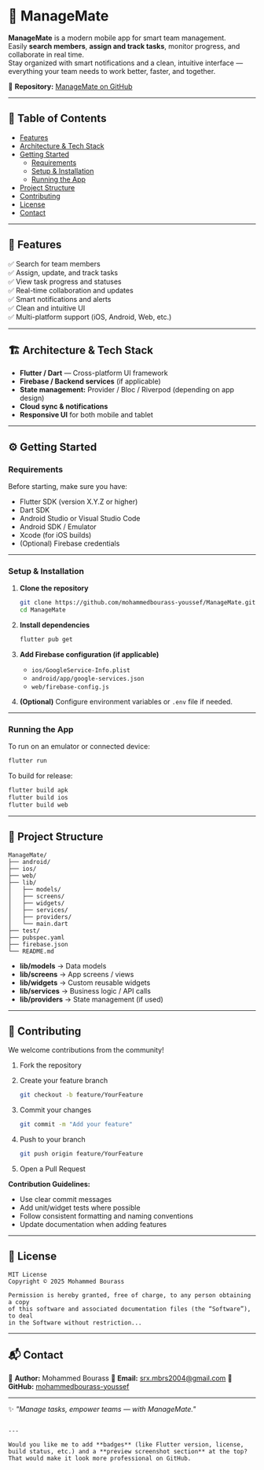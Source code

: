 # 📱 ManageMate

**ManageMate** is a modern mobile app for smart team management.  
Easily **search members**, **assign and track tasks**, monitor progress, and collaborate in real time.  
Stay organized with smart notifications and a clean, intuitive interface — everything your team needs to work better, faster, and together.  

🔗 **Repository:** [ManageMate on GitHub](https://github.com/mohammedbourass-youssef/ManageMate)

---

## 🧩 Table of Contents

- [Features](#-features)
- [Architecture & Tech Stack](#-architecture--tech-stack)
- [Getting Started](#-getting-started)
  - [Requirements](#requirements)
  - [Setup & Installation](#setup--installation)
  - [Running the App](#running-the-app)
- [Project Structure](#-project-structure)
- [Contributing](#-contributing)
- [License](#-license)
- [Contact](#-contact)

---

## 🚀 Features

✅ Search for team members  
✅ Assign, update, and track tasks  
✅ View task progress and statuses  
✅ Real-time collaboration and updates  
✅ Smart notifications and alerts  
✅ Clean and intuitive UI  
✅ Multi-platform support (iOS, Android, Web, etc.)

---

## 🏗️ Architecture & Tech Stack

- **Flutter / Dart** — Cross-platform UI framework  
- **Firebase / Backend services** (if applicable)  
- **State management:** Provider / Bloc / Riverpod (depending on app design)  
- **Cloud sync & notifications**  
- **Responsive UI** for both mobile and tablet

---

## ⚙️ Getting Started

### Requirements

Before starting, make sure you have:

- Flutter SDK (version X.Y.Z or higher)  
- Dart SDK  
- Android Studio or Visual Studio Code  
- Android SDK / Emulator  
- Xcode (for iOS builds)  
- (Optional) Firebase credentials

---

### Setup & Installation

1. **Clone the repository**

   ```bash
   git clone https://github.com/mohammedbourass-youssef/ManageMate.git
   cd ManageMate

2. **Install dependencies**

   ```bash
   flutter pub get
   ```

3. **Add Firebase configuration (if applicable)**

   * `ios/GoogleService-Info.plist`
   * `android/app/google-services.json`
   * `web/firebase-config.js`

4. **(Optional)** Configure environment variables or `.env` file if needed.

---

### Running the App

To run on an emulator or connected device:

```bash
flutter run
```

To build for release:

```bash
flutter build apk
flutter build ios
flutter build web
```

---

## 📁 Project Structure

```
ManageMate/
├── android/
├── ios/
├── web/
├── lib/
│   ├── models/
│   ├── screens/
│   ├── widgets/
│   ├── services/
│   ├── providers/
│   └── main.dart
├── test/
├── pubspec.yaml
├── firebase.json
└── README.md
```

* **lib/models** → Data models
* **lib/screens** → App screens / views
* **lib/widgets** → Custom reusable widgets
* **lib/services** → Business logic / API calls
* **lib/providers** → State management (if used)

---

## 🤝 Contributing

We welcome contributions from the community!

1. Fork the repository
2. Create your feature branch

   ```bash
   git checkout -b feature/YourFeature
   ```
3. Commit your changes

   ```bash
   git commit -m "Add your feature"
   ```
4. Push to your branch

   ```bash
   git push origin feature/YourFeature
   ```
5. Open a Pull Request

**Contribution Guidelines:**

* Use clear commit messages
* Add unit/widget tests where possible
* Follow consistent formatting and naming conventions
* Update documentation when adding features

---

## 📜 License

```
MIT License  
Copyright © 2025 Mohammed Bourass  

Permission is hereby granted, free of charge, to any person obtaining a copy
of this software and associated documentation files (the “Software”), to deal
in the Software without restriction...
```

---

## 📬 Contact

👤 **Author:** Mohammed Bourass
📧 **Email:** [srx.mbrs2004@gmail.com](mailto:srx.mbrs2004@gmail.com)
🔗 **GitHub:** [mohammedbourass-youssef](https://github.com/mohammedbourass-youssef)

---

✨ *"Manage tasks, empower teams — with ManageMate."*

```

---

Would you like me to add **badges** (like Flutter version, license, build status, etc.) and a **preview screenshot section** at the top? That would make it look more professional on GitHub.
```
